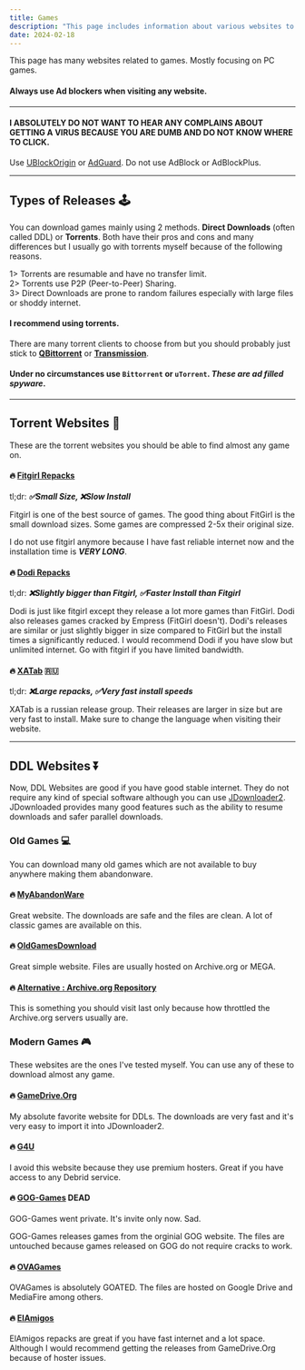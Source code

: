 ```yaml
---
title: Games
description: "This page includes information about various websites to obtain games."
date: 2024-02-18 
---
```


This page has many websites related to games. Mostly focusing on PC games.

#### **Always use Ad blockers when visiting any website.**
---
#### **I ABSOLUTELY DO NOT WANT TO HEAR ANY COMPLAINS ABOUT GETTING A VIRUS BECAUSE YOU ARE DUMB AND DO NOT KNOW WHERE TO CLICK.**

Use [UBlockOrigin](https://ublockorigin.com/) or [AdGuard](https://adguard.com). Do not use AdBlock or AdBlockPlus.

<!--more-->
---
## Types of Releases 🕹️

You can download games mainly using 2 methods. **Direct Downloads** (often called DDL) or **Torrents**. Both have their pros and cons and many differences but I usually go with torrents myself because of the following reasons.

1> Torrents are resumable and have no transfer limit.\
2> Torrents use P2P (Peer-to-Peer) Sharing.\
3> Direct Downloads are prone to random failures especially with large files or shoddy internet.

#### I recommend using **torrents**.

There are many torrent clients to choose from but you should probably just stick to [**QBittorrent**](https://www.qbittorrent.org/) or [**Transmission**](https://transmissionbt.com/).

#### Under no circumstances use `Bittorrent` or `uTorrent`. _**These are ad filled spyware**_.

---

## Torrent Websites 🧲

These are the torrent websites you should be able to find almost any game on. 

#### 🔥 [Fitgirl Repacks](https://fitgirl-repacks.site)

tl;dr: ***✅Small Size, ❌Slow Install***  

Fitgirl is one of the best source of games. The good thing about FitGirl is the small download sizes. Some games are compressed 2-5x their original size. 

I do not use fitgirl anymore because I have fast reliable internet now and the installation time is ***VERY LONG***.

#### 🔥 [Dodi Repacks](https://dodi-repacks.site)

tl;dr: ***❌Slightly bigger than Fitgirl, ✅Faster Install than Fitgirl***

Dodi is just like fitgirl except they release a lot more games than FitGirl. Dodi also releases games cracked by Empress (FitGirl doesn't). Dodi's releases are similar or just slightly bigger in size compared to FitGirl but the install times a significantly reduced. I would recommend Dodi if you have slow but unlimited internet. Go with fitgirl if you have limited bandwidth.

#### 🔥 [XATab](https://byxatab.com/) 🇷🇺

tl;dr: ***❌Large repacks, ✅Very fast install speeds***

XATab is a russian release group. Their releases are larger in size but are very fast to install. Make sure to change the language when visiting their website.

---
## DDL Websites ⏬

Now, DDL Websites are good if you have good stable internet. They do not require any kind of special software although you can use [JDownloader2](https://jdownloader.org/jdownloader2). JDownloaded provides many good features such as the ability to resume downloads and safer parallel downloads.

### Old Games 💻

You can download many old games which are not available to buy anywhere making them abandonware. 

#### 🔥 [MyAbandonWare](https://www.myabandonware.com/)

Great website. The downloads are safe and the files are clean. A lot of classic games are available on this.

#### 🔥 [OldGamesDownload](https://oldgamesdownload.com/)

Great simple website. Files are usually hosted on Archive.org or MEGA.

#### 🔥 [Alternative : Archive.org Repository](https://archive.org/details/classicpcgames)

This is something you should visit last only because how throttled the Archive.org servers usually are.

### Modern Games 🎮

These websites are the ones I've tested myself. You can use any of these to download almost any game.

#### 🔥 [GameDrive.Org](https://gamedrive.org/)

My absolute favorite website for DDLs. The downloads are very fast and it's very easy to import it into JDownloader2.

#### 🔥 [G4U](https://g4u.to)

I avoid this website because they use premium hosters. Great if you have access to any Debrid service.

#### 🔥 [GOG-Games](https://www.gog-games.to/) DEAD

GOG-Games went private. It's invite only now. Sad.

GOG-Games releases games from the orginial GOG website. The files are untouched because games released on GOG do not require cracks to work.

#### 🔥 [OVAGames](https://www.ovagames.com)

OVAGames is absolutely GOATED. The files are hosted on Google Drive and MediaFire among others.

#### 🔥 [ElAmigos](https://elamigos.site/)

ElAmigos repacks are great if you have fast internet and a lot space. Although I would recommend getting the releases from GameDrive.Org because of hoster issues.


